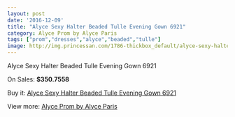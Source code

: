 ```yaml
---
layout: post
date: '2016-12-09'
title: "Alyce Sexy Halter Beaded Tulle Evening Gown 6921"
category: Alyce Prom by Alyce Paris
tags: ["prom","dresses","alyce","beaded","tulle"]
image: http://img.princessan.com/1786-thickbox_default/alyce-sexy-halter-beaded-tulle-evening-gown-6921.jpg
---
```

Alyce Sexy Halter Beaded Tulle Evening Gown 6921

On Sales: **$350.7558**
<a href="https://www.princessan.com/en/alyce-prom-by-alyce-paris/808-alyce-sexy-halter-beaded-tulle-evening-gown-6921.html"><amp-img layout="responsive" width="600" height="600" src="//img.princessan.com/1786-thickbox_default/alyce-sexy-halter-beaded-tulle-evening-gown-6921.jpg" alt="Alyce Sexy Halter Beaded Tulle Evening Gown 6921 0" /></a>
<a href="https://www.princessan.com/en/alyce-prom-by-alyce-paris/808-alyce-sexy-halter-beaded-tulle-evening-gown-6921.html"><amp-img layout="responsive" width="600" height="600" src="//img.princessan.com/1787-thickbox_default/alyce-sexy-halter-beaded-tulle-evening-gown-6921.jpg" alt="Alyce Sexy Halter Beaded Tulle Evening Gown 6921 1" /></a>

Buy it: [Alyce Sexy Halter Beaded Tulle Evening Gown 6921](https://www.princessan.com/en/alyce-prom-by-alyce-paris/808-alyce-sexy-halter-beaded-tulle-evening-gown-6921.html "Alyce Sexy Halter Beaded Tulle Evening Gown 6921")

View more: [Alyce Prom by Alyce Paris](https://www.princessan.com/en/8-alyce-prom-by-alyce-paris "Alyce Prom by Alyce Paris")